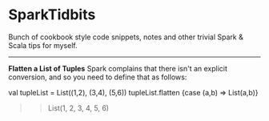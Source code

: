 # SparkTidbits
Bunch of cookbook style code snippets, notes and other trivial Spark &amp; Scala tips for myself. 

---
**Flatten a List of Tuples**
Spark complains that there isn't an explicit conversion, and so you need to define that as follows:

  val tupleList = List((1,2), (3,4), (5,6))
  tupleList.flatten {case (a,b) => List(a,b)}
  >> List(1, 2, 3, 4, 5, 6)

